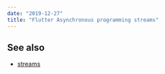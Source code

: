 ```yaml
---
date: "2019-12-27"
title: "Flutter Asynchronous programming streams"
---
```


## See also

- [streams](https://dart.dev/tutorials/language/streams)
